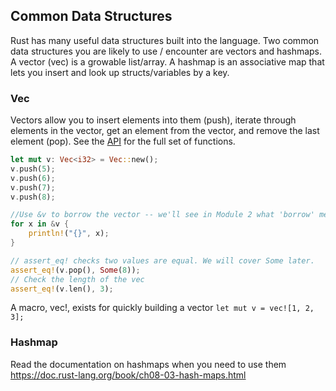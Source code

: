 ## Common Data Structures

Rust has many useful data structures built into the language. Two common data structures you are likely to use / encounter are vectors and hashmaps. A vector (vec) is a growable list/array. A hashmap is an associative map that lets you insert and look up structs/variables by a key.

### Vec

Vectors allow you to insert elements into them (push), iterate through elements in the vector, get an element from the vector, and remove the last element (pop). See the [API](https://doc.rust-lang.org/std/vec/struct.Vec.html) for the full set of functions.

```rust
let mut v: Vec<i32> = Vec::new();    
v.push(5);
v.push(6);
v.push(7);
v.push(8);

//Use &v to borrow the vector -- we'll see in Module 2 what 'borrow' means in Rust
for x in &v {
    println!("{}", x);
}

// assert_eq! checks two values are equal. We will cover Some later.
assert_eq!(v.pop(), Some(8));
// Check the length of the vec
assert_eq!(v.len(), 3);
```

A macro, vec!, exists for quickly building a vector
`let mut v = vec![1, 2, 3];`

### Hashmap 

Read the documentation on hashmaps when you need to use them
https://doc.rust-lang.org/book/ch08-03-hash-maps.html